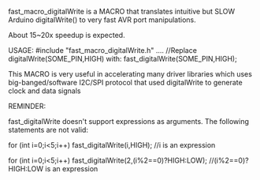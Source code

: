  fast_macro_digitalWrite is a MACRO that translates intuitive 
 but SLOW Arduino digitalWrite() to very fast AVR port
 manipulations.
 
 About 15~20x speedup is expected.
 
USAGE: 
#include "fast_macro_digitalWrite.h"
....
//Replace digitalWrite(SOME_PIN,HIGH) with:
fast_digitalWrite(SOME_PIN,HIGH); 

This MACRO is very useful in accelerating many driver libraries which uses 
big-banged/software I2C/SPI protocol that used digitalWrite to generate clock and data
signals

REMINDER:

fast_digitalWrite doesn't support expressions as arguments.
The following statements are not valid:

for (int i=0;i<5;i++)
   fast_digitalWrite(i,HIGH); //i is an expression

for (int i=0;i<5;i++)
   fast_digitalWrite(2,(i%2==0)?HIGH:LOW); //(i%2==0)?HIGH:LOW is an expression

